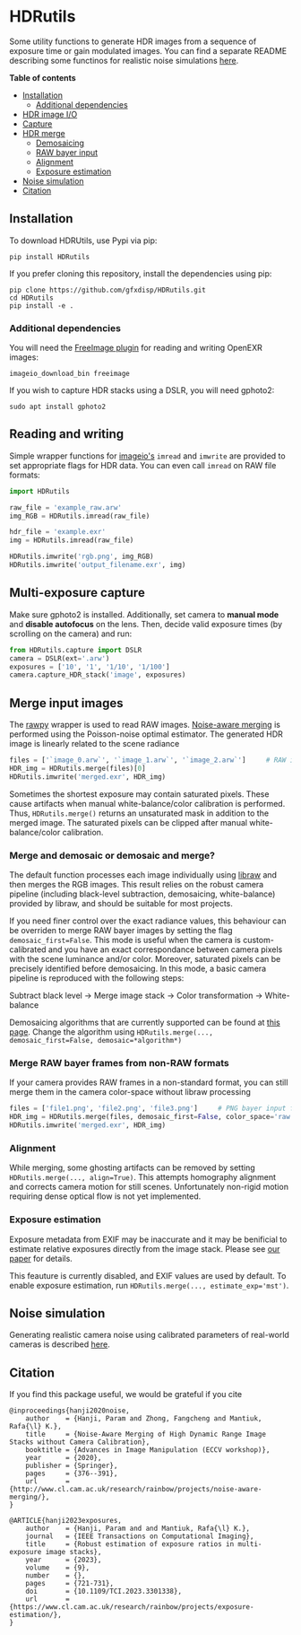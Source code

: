 # HDRutils

Some utility functions to generate HDR images from a sequence of exposure time or gain modulated images. You can find a separate README describing some functinos for realistic noise simulations [here](HDRutils/noise_modeling).

**Table of contents**
- [Installation](#installation)
    - [Additional dependencies](#additional-dependencies)
- [HDR image I/O](#reading-and-writing)
- [Capture](#multi-exposure-capture)
- [HDR merge](#merge-input-images)
    - [Demosaicing](#merge-and-demosaic-or-demosaic-and-merge)
    - [RAW bayer input](#merge-raw-bayer-frames-from-non-raw-formats)
    - [Alignment](#alignment)
    - [Exposure estimation](#exposure-estimation)
- [Noise simulation](#noise-simulation)
- [Citation](#citation)

## Installation
To download HDRUtils, use Pypi via pip:

    pip install HDRutils

If you prefer cloning this repository, install the dependencies using pip:
    
    pip clone https://github.com/gfxdisp/HDRutils.git
    cd HDRutils
    pip install -e .

### Additional dependencies
You will need the [FreeImage plugin](https://imageio.readthedocs.io/en/stable/_autosummary/imageio.plugins.freeimage.html) for reading and writing OpenEXR images:

    imageio_download_bin freeimage

If you wish to capture HDR stacks using a DSLR, you will need gphoto2:

    sudo apt install gphoto2


## Reading and writing
Simple wrapper functions for [imageio's](https://imageio.github.io/) `imread` and `imwrite` are provided to set appropriate flags for HDR data. You can even call `imread` on RAW file formats:

```python
import HDRutils

raw_file = 'example_raw.arw'
img_RGB = HDRutils.imread(raw_file)

hdr_file = 'example.exr'
img = HDRutils.imread(raw_file)

HDRutils.imwrite('rgb.png', img_RGB)
HDRutils.imwrite('output_filename.exr', img)
```

## Multi-exposure capture
Make sure gphoto2 is installed. Additionally, set camera to **manual mode** and **disable autofocus** on the lens. Then, decide valid exposure times (by scrolling on the camera) and run:

```python
from HDRutils.capture import DSLR
camera = DSLR(ext='.arw')
exposures = ['10', '1', '1/10', '1/100']
camera.capture_HDR_stack('image', exposures)
```

## Merge input images
The [rawpy](https://github.com/letmaik/rawpy) wrapper is used to read RAW images. [Noise-aware merging](https://www.cl.cam.ac.uk/research/rainbow/projects/noise-aware-merging/) is performed using the Poisson-noise optimal estimator. The generated HDR image is linearly related to the scene radiance

```python
files = ['`image_0.arw`', '`image_1.arw`', '`image_2.arw`']		# RAW input files
HDR_img = HDRutils.merge(files)[0]
HDRutils.imwrite('merged.exr', HDR_img)
```

Sometimes the shortest exposure may contain saturated pixels. These cause artifacts when manual white-balance/color calibration is performed. Thus, `HDRutils.merge()` returns an unsaturated mask in addition to the merged image. The saturated pixels can be clipped after manual white-balance/color calibration.

### Merge and demosaic or demosaic and merge?
The default function processes each image individually using [libraw](https://www.libraw.org/) and then merges the RGB images. This result relies on the robust camera pipeline (including black-level subtraction, demosaicing, white-balance) provided by libraw, and should be suitable for most projects.

If you need finer control over the exact radiance values, this behaviour can be overriden to merge RAW bayer images by setting the flag `demosaic_first=False`. This mode is useful when the camera is custom-calibrated and you have an exact correspondance between camera pixels with the scene luminance and/or color. Moreover, saturated pixels can be precisely identified before demosaicing. In this mode, a basic camera pipeline is reproduced with the following steps:

Subtract black level -> Merge image stack -> Color transformation -> White-balance

Demosaicing algorithms that are currently supported can be found at [this page](https://colour-demosaicing.readthedocs.io/en/latest/colour_demosaicing.bayer.html). Change the algorithm using `HDRutils.merge(..., demosaic_first=False, demosaic=*algorithm*)`


### Merge RAW bayer frames from non-RAW formats
If your camera provides RAW frames in a non-standard format, you can still merge them in the camera color-space without libraw processing

```python
files = ['file1.png', 'file2.png', 'file3.png']     # PNG bayer input files
HDR_img = HDRutils.merge(files, demosaic_first=False, color_space='raw')[0]
HDRutils.imwrite('merged.exr', HDR_img)
```

### Alignment
While merging, some ghosting artifacts can be removed by setting `HDRutils.merge(..., align=True)`. This attempts homography alignment and corrects camera motion for still scenes. Unfortunately non-rigid motion requiring dense optical flow is not yet implemented.


### Exposure estimation
Exposure metadata from EXIF may be inaccurate and it may be benificial to estimate relative exposures directly from the image stack. Please see [our paper](https://www.cl.cam.ac.uk/research/rainbow/projects/exposure-estimation/) for details.

This feauture is currently disabled, and EXIF values are used by default. To enable exposure estimation, run `HDRutils.merge(..., estimate_exp='mst')`.

## Noise simulation
Generating realistic camera noise using calibrated parameters of real-world cameras is described [here](HDRutils/noise_modeling/).

## Citation
If you find this package useful, we would be grateful if you cite

    @inproceedings{hanji2020noise,
        author    = {Hanji, Param and Zhong, Fangcheng and Mantiuk, Rafa{\l} K.},
        title     = {Noise-Aware Merging of High Dynamic Range Image Stacks without Camera Calibration},
        booktitle = {Advances in Image Manipulation (ECCV workshop)},
        year      = {2020},
        publisher = {Springer},
        pages     = {376--391},
        url       = {http://www.cl.cam.ac.uk/research/rainbow/projects/noise-aware-merging/},
    }

    @ARTICLE{hanji2023exposures,
        author    = {Hanji, Param and and Mantiuk, Rafa{\l} K.},
        journal   = {IEEE Transactions on Computational Imaging},
        title     = {Robust estimation of exposure ratios in multi-exposure image stacks},
        year      = {2023},
        volume    = {9},
        number    = {},
        pages     = {721-731},
        doi       = {10.1109/TCI.2023.3301338},
        url       = {https://www.cl.cam.ac.uk/research/rainbow/projects/exposure-estimation/},
    }
